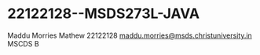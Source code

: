 # 22122128--MSDS273L-JAVA
Maddu Morries Mathew
22122128
maddu.morries@msds.christuniversity.in
MSCDS B